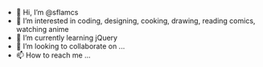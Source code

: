 - 👋 Hi, I’m @sflamcs
- 👀 I’m interested in coding, designing, cooking, drawing, reading comics, watching anime
- 🌱 I’m currently learning jQuery
- 💞️ I’m looking to collaborate on ...
- 📫 How to reach me ...

<!---
sflamcs/sflamcs is a ✨ special ✨ repository because its `README.md` (this file) appears on your GitHub profile.
You can click the Preview link to take a look at your changes.
--->
